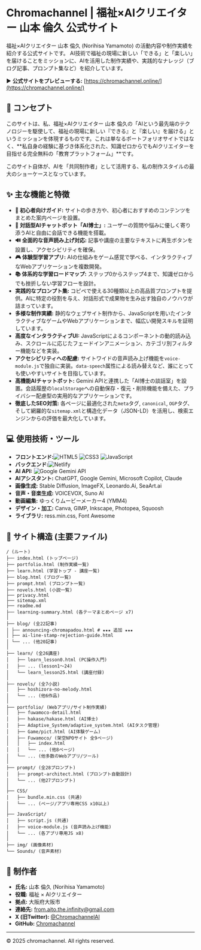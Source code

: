# Chromachannel | 福祉×AIクリエイター 山本 倫久 公式サイト

福祉×AIクリエイター 山本 倫久 (Norihisa Yamamoto) の活動内容や制作実績を紹介する公式サイトです。
AI技術で福祉の現場に新しい「できる」と「楽しい」を届けることをミッションに、AIを活用した制作実績や、実践的なナレッジ（ブログ記事、プロンプト集など）を紹介しています。

▶ **公式サイトをプレビューする:** [https://chromachannel.online/](https://chromachannel.online/)

## 📖 コンセプト

このサイトは、私、福祉×AIクリエイター 山本 倫久の「AIという最先端のテクノロジーを駆使して、福祉の現場に新しい『できる』と『楽しい』を届ける」というミッションを体現するものです。これは単なるポートフォリオサイトではなく、**私自身の経験に基づき体系化された、知識ゼロからでもAIクリエイターを目指せる完全無料の「教育プラットフォーム」**です。

このサイト自体が、AIを「共同制作者」として活用する、私の制作スタイルの最大のショーケースとなっています。

## ✨ 主な機能と特徴

- **🔰 初心者向けガイド:** サイトの歩き方や、初心者におすすめのコンテンツをまとめた案内ページを設置。
- **🤖 対話型AIチャットボット「AI博士」:** ユーザーの質問や悩みに優しく寄り添うAIと自由に会話できる機能を搭載。
- **🔊 全面的な音声読み上げ対応:** 記事や講座の主要なテキストに再生ボタンを設置し、アクセシビリティを確保。
- **🎮 体験型学習アプリ:** AIの仕組みをゲーム感覚で学べる、インタラクティブなWebアプリケーションを複数開発。
- **📚 体系的な学習ロードマップ:** ステップ0からステップ4まで、知識ゼロからでも挫折しない学習フローを設計。
- **実践的なプロンプト集:** コピペで使える30種類以上の高品質プロンプトを提供。AIに特定の役割を与え、対話形式で成果物を生み出す独自のノウハウが詰まっています。
- **多様な制作実績:** 静的なウェブサイト制作から、JavaScriptを用いたインタラクティブなゲームやWebアプリケーションまで、幅広い開発スキルを証明しています。
- **高度なインタラクティブUI:** JavaScriptによるコンポーネントの動的読み込み、スクロールに応じたフェードインアニメーション、カテゴリ別フィルター機能などを実装。
- **アクセシビリティへの配慮:** サイトワイドの音声読み上げ機能を`voice-module.js`で独自に実装。`data-speech`属性による読み替えなど、誰にとっても使いやすいサイトを目指しています。
- **高機能AIチャットボット:** Gemini APIと連携した「AI博士の談話室」を設置。会話履歴の`localStorage`への自動保存・復元・削除機能を備えた、プライバシー配慮型の実用的なアプリケーションです。
- **徹底したSEO対策:** 各ページに最適化された`meta`タグ, `canonical`, `OGP`タグ、そして網羅的な`sitemap.xml`と構造化データ（JSON-LD）を活用し、検索エンジンからの評価を最大化しています。

## 💻 使用技術・ツール

- **フロントエンド:**![HTML5](https://img.shields.io/badge/HTML5-E34F26?style=for-the-badge&logo=html5&logoColor=white)
![CSS3](https://img.shields.io/badge/CSS3-1572B6?style=for-the-badge&logo=css3&logoColor=white)
![JavaScript](https://img.shields.io/badge/JavaScript-F7DF1E?style=for-the-badge&logo=javascript&logoColor=black)
- **バックエンド:**![Netlify](https://img.shields.io/badge/Netlify-00C7B7?style=for-the-badge&logo=netlify&logoColor=white)
- **AI API:** ![Google Gemini API](https://img.shields.io/badge/Gemini%20API-4285F4?style=for-the-badge&logo=google&logoColor=white)
- **AIアシスタント:** ChatGPT, Google Gemini, Microsoft Copilot, Claude
- **画像生成:** Stable Diffusion, ImageFX, Leonardo.Ai, SeaArt.ai
- **音声・音楽生成:** VOICEVOX, Suno AI
- **動画編集:** ゆっくりムービーメーカー4 (YMM4)
- **デザイン・加工:** Canva, GIMP, Inkscape, Photopea, Squoosh
- **ライブラリ:** ress.min.css, Font Awesome

## 📂 サイト構造 (主要ファイル)

```
/ (ルート)
├── index.html (トップページ)
├── portfolio.html (制作実績一覧)
├── learn.html (学習トップ - 講座一覧)
├── blog.html (ブログ一覧)
├── prompt.html (プロンプト一覧)
├── novels.html (小説一覧)
├── privacy.html
├── sitemap.xml
├── readme.md
├── learning-summary.html (各テーマまとめページ x7)
│
├── blog/ (全22記事)
│ ├── announcing-chromapadou.html # ★★★ 追加 ★★★
│ ├── ai-line-stamp-rejection-guide.html
│ └── ... (他20記事)
│
├── learn/ (全26講座)
│   ├── learn_lesson0.html (PC操作入門)
│   ├── ... (lesson1～24)
│   └── learn_lesson25.html (講座付録)
│
├── novels/ (全7小説)
│   ├── hoshizora-no-melody.html
│   └── ... (他6作品)
│
├── portfolio/ (Webアプリ/サイト制作実績)
│   ├── fuwamoco-detail.html
│   ├── hakase/hakase.html (AI博士)
│   ├── Adaptive_System/adaptive_system.html (AIタスク管理)
│   ├── Game/pict.html (AI体験ゲーム)
│   ├── Fuwamoco/ (架空NPOサイト 全9ページ)
│   │   ├── index.html
│   │   └── ... (他8ページ)
│   └── ... (他多数のWebアプリ/ツール)
│
├── prompt/ (全28プロンプト)
│   ├── prompt-architect.html (プロンプト自動設計)
│   └── ... (他27プロンプト)
│
├── CSS/
│   ├── bundle.min.css (共通)
│   └── ... (ページ/アプリ専用CSS x10以上)
│
├── JavaScript/
│   ├── script.js (共通)
│   ├── voice-module.js (音声読み上げ機能)
│   └── ... (各アプリ専用JS x8)
│
├── img/ (画像素材)
└── Sounds/ (音声素材)
```

## 👤 制作者

- **氏名:** 山本 倫久 (Norihisa Yamamoto)
- **役職:** 福祉 × AIクリエイター
- **拠点:** 大阪府大阪市
- **連絡先:** from.aito.the.infinity@gmail.com
- **X (旧Twitter):** [@ChromachannelAI](https://x.com/ChromachannelAI)
- **GitHub:** [Chromachannel](https://github.com/Chromachannel)

---
© 2025 chromachannel. All rights reserved.